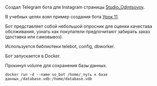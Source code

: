 Создал Telegram бота для Instagram страницы [Studio_Odintsovoy](https://www.youtube.com/watch?v=Kh16iosOTIQ).

В учебных целях взял пример создания бота [Урок 11](https://mastergroosha.github.io/telegram-tutorial/docs/lesson_11/). 

Бот представляет собой небольшой опросник для оценки качестава обслживания, узнать как покупатели предпочитают забирать заказ (доставка или самовывоз).

Используется библиотеки telebot, config, dbworker.

Бот запускается в Docker.

Прокинул volume для сохранения базы данных.

```
docker run -d --name so_bot /home/_путь к базе данных_/database.vdb:/home/database.vdb
```
